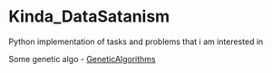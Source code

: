 # Kinda_DataSatanism
Python implementation of tasks and problems that i am interested in 

Some genetic algo - [GeneticAlgorithms](https://github.com/voiteshonok/Kinda_DataSatanism/tree/master/GeneticAlgorithms)
